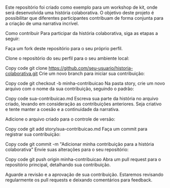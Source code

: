 Este repositório foi criado como exemplo para um workshop de kit, onde será desenvolvida uma história colaborativa. O objetivo deste projeto é possibilitar que diferentes participantes contribuam de forma conjunta para a criação de uma narrativa incrível.

Como contribuir
Para participar da história colaborativa, siga as etapas a seguir:

Faça um fork deste repositório para o seu próprio perfil.

Clone o repositório do seu perfil para o seu ambiente local:


Copy code
git clone https://github.com/seu-usuario/historia-colaborativa.git
Crie um novo branch para iniciar sua contribuição:

Copy code
git checkout -b minha-contribuicao
Na pasta story, crie um novo arquivo com o nome da sua contribuição, seguindo o padrão:

Copy code
sua-contribuicao.md
Escreva sua parte da história no arquivo criado, levando em consideração as contribuições anteriores. Seja criativo e tente manter a coesão e a continuidade da narrativa.

Adicione o arquivo criado para o controle de versão:


Copy code
git add story/sua-contribuicao.md
Faça um commit para registrar sua contribuição:

Copy code
git commit -m "Adicionar minha contribuição para a história colaborativa"
Envie suas alterações para o seu repositório:

Copy code
git push origin minha-contribuicao
Abra um pull request para o repositório principal, detalhando sua contribuição.

Aguarde a revisão e a aprovação de sua contribuição. Estaremos revisando regularmente os pull requests e deixando comentários para feedback.
